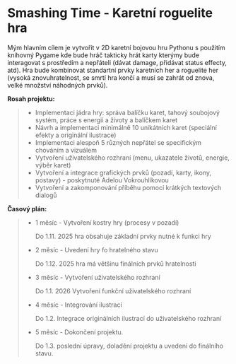 ﻿# Smashing Time - Karetní roguelite hra





Mým hlavním cílem je vytvořit v 2D karetní bojovou hru Pythonu s použitím knihovný Pygame kde bude hráč takticky hrát karty kterýmy bude interagovat s prostředím a nepřáteli (dávat damage, přidávat status effecty, atd). Hra bude kombinovat standartní prvky karetních her a roguelite her (vysoká znovuhratelnost, se smrtí hra končí a musí se zahrát od znova, velké množství náhodných prvků).


**Rosah projektu:**
> - Implementaci jádra hry: správa balíčku karet, tahový soubojový systém, práce s energií a životy a balíčkem karet
> - Návrh a implementaci minimálně 10 unikátních karet (speciální efekty a originální ilustrace)
> - Implementaci alespoň 5 různých nepřátel se specifickým chováním a vizuálem
> - Vytvoření uživatelského rozhraní (menu, ukazatele životů, energie, výběr karet)
> - Vytvoření a integrace grafických prvků (pozadí, karty, ikony, postavy) - poskytnuté Adelou Vokrouhlíkovou
> - Vytvoření a zakomponování příběhu pomocí krátkých textových dialogů



**Časový plán:**
> - 1 měsíc - Vytvoření kostry hry (procesy v pozadí)
>
>     Do 1.11. 2025 hra obsahuje základní prvky nutné  k funkci hry
> - 2 měsíc - Uvedení hry fo hratelného stavu
>   
>     Do 1.12. 2025 hra má většinu finálních prvků hratelnosti
> - 3 měsíc - Vytvoření uživatelského rozhraní
>
>     Do 1.1. 2026 Vytvoření funkční uživatelského rozhraní
> - 4 měsíc - Integrování ilustrací
>   
>     Do 1.2. Integrace originálních ilustrací do uživatelského rozhraní
> - 5 měsíc - Dokončení projektu.
>
>     Do 1.3. poslední úpravy, doladění projektu a uvedení do finálního stavu.



